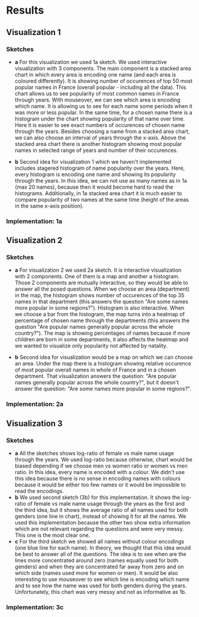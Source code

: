 # Results

## Visualization 1
### Sketches
- **a** 
For this visualization we used 1a sketch. We used interactive visualization with 3 components. The main component is a stacked area chart in which every area is encoding one name (and each area is coloured differently). It is showing number of occurences of top 50 most popular names in France (overall popular - including all the data).
This chart allows us to see popularity of most common names in France through years. With mouseover, we can see which area is encoding which name. It is allowing us to see for each name some periods when it was more or less popular. In the same time, for a chosen name there is a histogram under the chart showing popularity of that name over time. Here it is easier to see exact numbers of occurences of chosen name through the years. Besides choosing a name from a stacked area chart, we can also choose an interval of years through the x-axis. Above the stacked area chart there is another histogram showing most popular names in selected range of years and number of their occurences.

- **b**
Second idea for visualization 1 which we haven't implemented includes stagered histogram of name popularity over the years. Here, every histogram is encoding one name and showing its popularity through the years. In this idea, we can not use as many names as in 1a (max 20 names), because then it would become hard to read the histograms. Additionally, in 1a stacked area chart it is much easier to compare popularity of two names at the same time (height of the areas in the same x-axis position). 

### Implementation: 1a

## Visualization 2
### Sketches
- **a**
For visualization 2 we used 2a sketch. It is interactive visualization with 2 components. One of them is a map and another a histogram. Those 2 components are mutually interactive, so they would be able to answer all the posed questions. When we choose an area (department) in the map, the histogram shows number of occurences of the top 35 names in that department  (this answers the question "Are some names more popular in some regions?"). Histogram is also interactive. When we choose a bar from the histogram, the map turns into a heatmap of percentage of chosen name through the departments (this answers the question "Are popular names generally popular across the whole country?"). The map is showing percentages of names because if more children are born in some departments, it also affects the heatmap and we wanted to visualize only popularity not affected by natality.
    
- **b**
Second idea for visualization would be a map on which we can choose an area. Under the map there is a histogram showing relative occurence of most popular overall names in whole of France and in a chosen department. That visualization answers the question: "Are popular names generally popular across the whole country?", but it doesn't answer the question: "Are some names more popular in some regions?".
### Implementation: 2a

## Visualization 3
### Sketches
- **a**
All the sketches shows log-ratio of female vs male name usage through the years. We used log-ratio because otherwise, chart would be biased depending if we choose men vs women ratio or women vs men ratio. In this idea, every name is encoded with a colour. We didn't use this idea because there is no sense in encoding names with colours because it would be either too few names or it would be impossible to read the encodings.
- **b**
We used second sketch (3b) for this implementation. It shows the log-ratio of female vs male name usage through the years as the first and the third idea, but it shows the average ratio of all names used for both genders (one line in chart), instead of showing it for all the names. We used this implementation because the other two show extra information which are not relevant regarding the questions and were very messy. This one is the most clear one.  
- **c**
For the third sketch we showed all names without colour encodings (one blue line for each name). In theory, we thought that this idea would be best to answer all of the questions. The idea is to see when are the lines more concentrated around zero (names equally used for both genders) and when they are concentrated far away from zero and on which side (names used more for women or men). It would be also interesting to use mouseover to see which line is encoding which name and to see how the name was used for both genders during the years. Unfortunately, this chart was very messy and not as informative as 1b.
### Implementation: 3c
